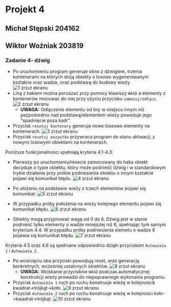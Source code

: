 # Projekt 4
## Michał Stępski 204162
## Wiktor Woźniak 203819

### Zadanie 4- dźwig

* Po uruchomieniu program generuje okno z dźwigiem, trzema kontenerami na których stoją obiekty o losowo wygenerowanym kształcie oraz wadze, oraz podstawą do budowy wieży.
  ![1 zrzut ekranu](screenshots/Zrzut1.png)
* Liną z hakiem można poruszać przy pomocy klawiszy `WASD` a elementy z kontenerów mocować do niej przy użyciu przycisku `zamocuj/odłącz`.
![2 zrzut ekranu](screenshots/Zrzut2.png)
  - **UWAGA:** Odłączenie elementu od liny w miejscu innym niż pezpośrednio nad podstawą/elementem wieży powoduje jego "spadnięcie poza kadr".
* Przycisk `resetuj kontenery` generuje nowe loseowe elementy na kontenerach.
![3 zrzut ekranu](screenshots/Zrzut3.png)
* Przycisk `resetuj wszystko` przywraca program do stanu aktwacji, z nowymi losowymi obiektami na kontenerach.
  
Poniższe funkcjonalności spełniają kryteria 4.1-4.3:
* Pierwszy po uruchomieniu/resecie zamocowany do haka obiekt decyduje o typie obiektu, który może podnieść dźwig i w standardowym trybie działania przy próbie podniesienia obiektu o innym kształcie pojawi się komunikat błędu.
![4 zrzut ekranu](screenshots/Zrzut4.png)
* Po ułożeniu na podstawie wieży z trzech elementów pojawi się komunikat:
![5 zrzut ekranu](screenshots/Zrzut5.png)
* W przypadku próby położenia na wieży kolejnego elementu pojawi się komunikat błędu.
![6 zrzut ekranu](screenshots/Zrzut6.png)

* Obiekty mogą przyjmować wagę od 0 do 6. Dźwig jest w stanie podnieść tylko elementy o wadze mniejszej niż 6, spełniając tym samym kryterium 4.4. W przypadku próby podniesienia elemetu o wadze 6 pojawia się komunikat błędu.
![7 zrzut ekranu](screenshots/Zrzut7.png)

Kryteria 4.5 oraz 4.6 są spełniane odpowiednio dzięki przyciskom `Autowieża 1` i `Autowieża 2`.
* Po wciśnięciu oba przyciski powodują reset, oraz generację konkretnych, wcześniej ustalonych obiektów.
![8 zrzut ekranu](screenshots/Zrzut8.png)
  - **UWAGA:** Wciskanie przycisków `WASD` podczas automatycznej konstrukcji wieży prowadzi do niepoprawnego wykonania programu.
* Przycisk `Autowieża 1` ruch po ruchu konstruuje wieżę w kolejnościk kwadrat->trójkąt->koło.
![9 zrzut ekranu](screenshots/Zrzut9.png)
* Przycisk `Autowieża 2` ruch po ruchu konstruuje wieżę w kolejności koło->kwadrat->trójkąt.
![10 zrzut ekranu](screenshots/Zrzut10.png)
